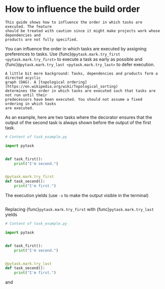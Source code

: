 # How to influence the build order

```{important}
This guide shows how to influence the order in which tasks are executed. The feature
should be treated with caution since it might make projects work whose dependencies and
products are not fully specified.
```

You can influence the order in which tasks are executed by assigning preferences to
tasks. Use {func}`@pytask.mark.try_first <pytask.mark.try_first>` to execute a task as
early as possible and {func}`@pytask.mark.try_last <pytask.mark.try_last>` to defer
execution.

```{note}
A little bit more background: Tasks, dependencies and products form a directed acyclic
graph (DAG). A [topological ordering](https://en.wikipedia.org/wiki/Topological_sorting)
determines the order in which tasks are executed such that tasks are not run until their
predecessors have been executed. You should not assume a fixed ordering in which tasks
are executed.
```

As an example, here are two tasks where the decorator ensures that the output of the
second task is always shown before the output of the first task.

```python
# Content of task_example.py

import pytask


def task_first():
    print("I'm second.")


@pytask.mark.try_first
def task_second():
    print("I'm first.")
```

The execution yields (use `-s` to make the output visible in the terminal)

```{include} ../_static/md/try-first.md
```

Replacing {func}`pytask.mark.try_first` with {func}`pytask.mark.try_last` yields

```python
# Content of task_example.py

import pytask


def task_first():
    print("I'm second.")


@pytask.mark.try_last
def task_second():
    print("I'm first.")
```

and

```{include} ../_static/md/try-last.md
```
